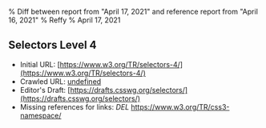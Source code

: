 % Diff between report from "April 17, 2021" and reference report from "April 16, 2021"
% Reffy
% April 17, 2021

## Selectors Level 4

- Initial URL: [https://www.w3.org/TR/selectors-4/](https://www.w3.org/TR/selectors-4/)
- Crawled URL: [undefined](undefined)
- Editor's Draft: [https://drafts.csswg.org/selectors/](https://drafts.csswg.org/selectors/)
- Missing references for links: *DEL* https://www.w3.org/TR/css3-namespace/


